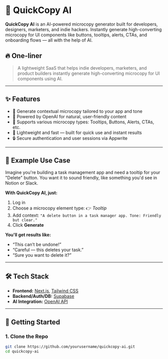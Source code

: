 # 🚀 QuickCopy AI

**QuickCopy AI** is an AI-powered microcopy generator built for developers, designers, marketers, and indie hackers. Instantly generate high-converting microcopy for UI components like buttons, tooltips, alerts, CTAs, and onboarding flows — all with the help of AI.

## 🔥 One-liner

> A lightweight SaaS that helps indie developers, marketers, and product builders instantly generate high-converting microcopy for UI components using AI.

---

## ✨ Features

-   🎯 Generate contextual microcopy tailored to your app and tone
-   🧠 Powered by OpenAI for natural, user-friendly content
-   📌 Supports various microcopy types: Tooltips, Buttons, Alerts, CTAs, etc.
-   🧵 Lightweight and fast — built for quick use and instant results
-   🔒 Secure authentication and user sessions via Appwrite

---

## 📱 Example Use Case

Imagine you're building a task management app and need a tooltip for your "Delete" button. You want it to sound friendly, like something you'd see in Notion or Slack.

**With QuickCopy AI, just:**

1. Log in
2. Choose a microcopy element type: 👉 _Tooltip_
3. Add context:
   `"A delete button in a task manager app. Tone: Friendly but clear."`
4. Click **Generate**

**You'll get results like:**

-   “This can’t be undone!”
-   “Careful — this deletes your task.”
-   “Sure you want to delete it?”

---

## 🛠 Tech Stack

-   **Frontend:** [Next.js](https://nextjs.org/), [Tailwind CSS](https://tailwindcss.com/)
-   **Backend/Auth/DB:** [Supabase](https://supabase.com/)
-   **AI Integration:** [OpenAI API](https://openai.com/api)

---

## 🚀 Getting Started

### 1. Clone the Repo

```bash
git clone https://github.com/yourusername/quickcopy-ai.git
cd quickcopy-ai
```
